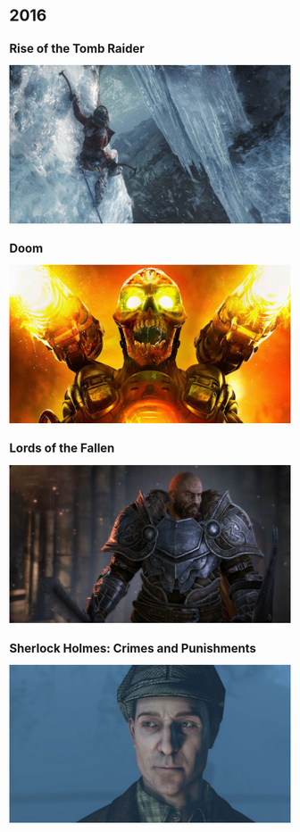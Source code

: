 # 2016

## Rise of the Tomb Raider

<colorBadge text="Recommended" type="recommended"/>
<colorBadge text="Xbox One" type="xboxOne"/>

![image](./covers/2016/rise-of-the-tomb-raider.jpg)

## Doom

<colorBadge text="Recommended" type="recommended"/>
<colorBadge text="Xbox One" type="xboxOne"/>

![image](./covers/2016/doom.jpg)

## Lords of the Fallen

<colorBadge text="Recommended" type="recommended"/>
<colorBadge text="Xbox One" type="xboxOne"/>

![image](./covers/2015/../2016/lords-of-the-fallen.jpg)

## Sherlock Holmes: Crimes and Punishments

<colorBadge text="Recommended" type="recommended"/>
<colorBadge text="Xbox One" type="xboxOne"/>

![image](./covers/2016/sherlock-holmes.jpg)
